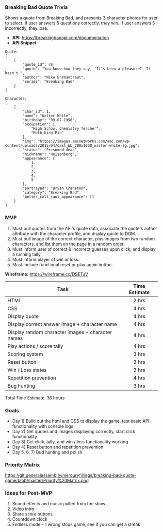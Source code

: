 ### Breaking Bad Quote Trivia
Shows a quote from Breaking Bad, and presents 3 character photos for user to select. If user answers 5 questions correctly, they win. If user answers 5 incorrectly, they lose.
- **API**: https://breakingbadapi.com/documentation
- **API Snippet**: 

```
Quote: 
[
    {
        "quote_id": 78,
        "quote": "You know how they say, 'It's been a pleasure?' It hasn't.",
        "author": "Mike Ehrmantraut",
        "series": "Breaking Bad"
    }
]
    
Character: 
[
    {
        "char_id": 1,
        "name": "Walter White",
        "birthday": "09-07-1958",
        "occupation": [
            "High School Chemistry Teacher",
            "Meth King Pin"
        ],
        "img": "https://images.amcnetworks.com/amc.com/wp-content/uploads/2015/04/cast_bb_700x1000_walter-white-lg.jpg",
        "status": "Presumed dead",
        "nickname": "Heisenberg",
        "appearance": [
            1,
            2,
            3,
            4,
            5
        ],
        "portrayed": "Bryan Cranston",
        "category": "Breaking Bad",
        "better_call_saul_appearance": []
    }
]
```


### MVP

1) Must pull quotes from the API's quote data, associate the quote's author attribute with the character profile, and display quote to DOM. 
2) Must pull image of the correct character, plus images from two random characters, and list them on the page in a random order.
3) Must inform user of correct & incorrect guesses upon click, and display a running tally.
4) Must inform player of win or loss.
5) Must include functional reset or play again button.

**Wireframe:** https://wireframe.cc/DSETuV

| Task          | Time Estimate | 
| ------------- |:-------------:|
| HTML          | 2 hrs | 
| CSS           | 4 hrs |   
| Display quote | 4 hrs |  
| Display correct answer image + character name | 4 hrs |
| Display random character images + character names | 4 hrs |
| Play actions / score tally | 4 hrs |
| Scoring system | 3 hrs |
| Reset button | 2 hrs | 
| Win / Loss states | 2 hrs |
| Repetition prevention | 4 hrs |
| Bug hunting | 3 hrs |

Total Time Estimate: 36 hours

### Goals
* Day 1) Build out the html and CSS to display the game, test basic API functionality with console logs
* Day 2) Get quotes and images displaying correctly, start click functionality 
* Day 3) Get click, tally, and win / loss functionality working
* Day 4) Reset button and repetition prevention
* Day 5, 6, 7) Bud hunting and polish


### Priority Matrix

https://git.generalassemb.ly/mercuryfillings/breaking-bad-quote-game/blob/master/Priority%20Matrix.png



### Ideas for Post-MVP

1) Sound effects and music pulled from the show
2) Video intro
3) Share score buttons
4) Countdown clock
5) Endless mode - 1 wrong stops game, see if you can get a streak.
